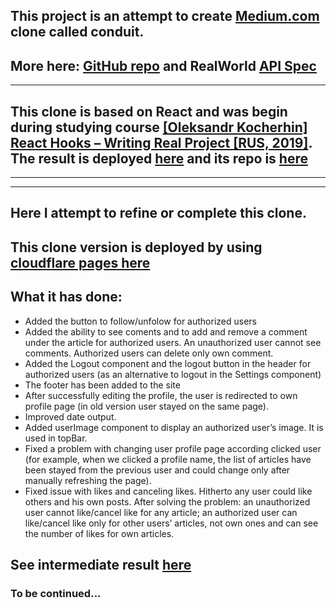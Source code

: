 ## This project is an attempt to create [Medium.com](https://angular.realworld.io/) clone called conduit.

## More here: [GitHub repo](https://github.com/gothinkster/realworld) and RealWorld [API Spec](https://github.com/gothinkster/realworld/tree/master/api)

---

## This clone is based on React and was begin during studying course [[Oleksandr Kocherhin] React Hooks – Writing Real Project [RUS, 2019]](https://www.udemy.com/course/react-hooks-writing-real-project/). The result is deployed [here](https://medium-clone-start.pages.dev/) and its repo is [here](https://github.com/s-p-ko/medium_clone_start)

---

---

## Here I attempt to refine or complete this clone.

## This clone version is deployed by using [cloudflare pages here](https://medium-clone.pages.dev/)

## What it has done:

- Added the button to follow/unfolow for authorized users
- Added the ability to see coments and to add and remove a comment under the article for authorized users. An unauthorized user cannot see comments. Authorized users can delete only own comment.
- Added the Logout component and the logout button in the header for authorized users (as an alternative to logout in the Settings component)
- The footer has been added to the site
- After successfully editing the profile, the user is redirected to own profile page (in old version user stayed on the same page).
- Improved date output.
- Added userImage component to display an authorized user’s image. It is used in topBar.
- Fixed a problem with changing user profile page according clicked user (for example, when we clicked a profile name, the list of articles have been stayed from the previous user and could change only after manually refreshing the page).
- Fixed issue with likes and canceling likes. Hitherto any user could like others and his own posts. After solving the problem: an unauthorized user cannot like/cancel like for any article; an authorized user can like/cancel like only for other users’ articles, not own ones and can see the number of likes for own articles.

## See intermediate result [here](https://medium-clone.pages.dev/)

### To be continued...
